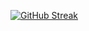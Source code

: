 
[![GitHub Streak](http://github-readme-streak-stats.herokuapp.com?user=AprKali&theme=tokyonight&date_format=j%2Fn%5B%2FY%5D)](https://git.io/streak-stats)
